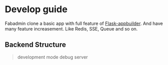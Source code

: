 # Develop guide

Fabadmin clone a basic app with full feature of [Flask-appbuilder](https://github.com/dpgaspar/Flask-AppBuilder).
And have many feature increasement. Like Redis, SSE, Queue and so on.

## Backend Structure

> development mode debug server
